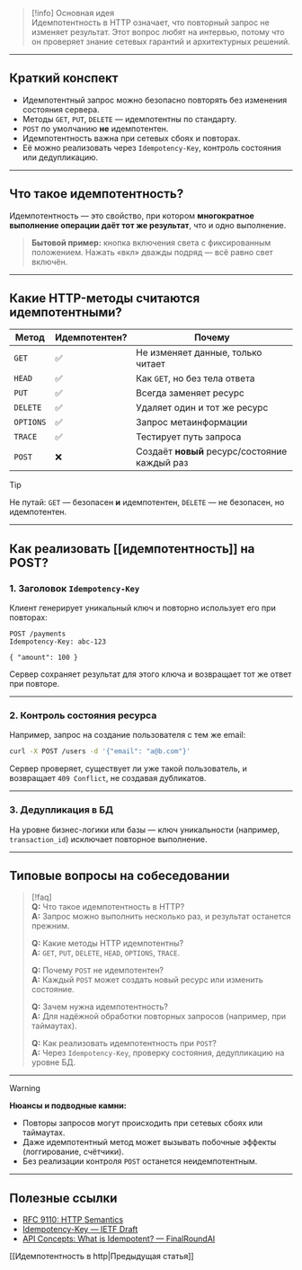 > [!info] Основная идея  
> Идемпотентность в HTTP означает, что повторный запрос не изменяет результат. Этот вопрос любят на интервью, потому что он проверяет знание сетевых гарантий и архитектурных решений.

---

## Краткий конспект

- Идемпотентный запрос можно безопасно повторять без изменения состояния сервера.
- Методы `GET`, `PUT`, `DELETE` — идемпотентны по стандарту.
- `POST` по умолчанию **не** идемпотентен.
- Идемпотентность важна при сетевых сбоях и повторах.
- Её можно реализовать через `Idempotency-Key`, контроль состояния или дедупликацию.

---

## Что такое идемпотентность?

Идемпотентность — это свойство, при котором **многократное выполнение операции даёт тот же результат**, что и одно выполнение.

> **Бытовой пример:** кнопка включения света с фиксированным положением. Нажать «вкл» дважды подряд — всё равно свет включён.

---

## Какие HTTP-методы считаются идемпотентными?

| Метод     | Идемпотентен? | Почему                            |
|-----------|---------------|------------------------------------|
| `GET`     | ✅            | Не изменяет данные, только читает |
| `HEAD`    | ✅            | Как `GET`, но без тела ответа     |
| `PUT`     | ✅            | Всегда заменяет ресурс            |
| `DELETE`  | ✅            | Удаляет один и тот же ресурс      |
| `OPTIONS` | ✅            | Запрос метаинформации             |
| `TRACE`   | ✅            | Тестирует путь запроса            |
| `POST`    | ❌            | Создаёт **новый** ресурс/состояние каждый раз |

> [!tip]
> Не путай: `GET` — безопасен **и** идемпотентен, `DELETE` — не безопасен, но идемпотентен.

---

## Как реализовать [[идемпотентность]] на POST?

### 1. **Заголовок `Idempotency-Key`**

Клиент генерирует уникальный ключ и повторно использует его при повторах:

```http
POST /payments
Idempotency-Key: abc-123

{ "amount": 100 }
```

Сервер сохраняет результат для этого ключа и возвращает тот же ответ при повторе.

---

### 2. **Контроль состояния ресурса**

Например, запрос на создание пользователя с тем же email:

```bash
curl -X POST /users -d '{"email": "a@b.com"}'
```

Сервер проверяет, существует ли уже такой пользователь, и возвращает `409 Conflict`, не создавая дубликатов.

---

### 3. **Дедупликация в БД**

На уровне бизнес-логики или базы — ключ уникальности (например, `transaction_id`) исключает повторное выполнение.

---

## Типовые вопросы на собеседовании

> [!faq]  
> **Q:** Что такое идемпотентность в HTTP?  
> **A:** Запрос можно выполнить несколько раз, и результат останется прежним.  
>  
> **Q:** Какие методы HTTP идемпотентны?  
> **A:** `GET`, `PUT`, `DELETE`, `HEAD`, `OPTIONS`, `TRACE`.  
>  
> **Q:** Почему `POST` не идемпотентен?  
> **A:** Каждый `POST` может создать новый ресурс или изменить состояние.  
>  
> **Q:** Зачем нужна идемпотентность?  
> **A:** Для надёжной обработки повторных запросов (например, при таймаутах).  
>  
> **Q:** Как реализовать идемпотентность при `POST`?  
> **A:** Через `Idempotency-Key`, проверку состояния, дедупликацию на уровне БД.

---

> [!warning]
> **Нюансы и подводные камни:**  
> - Повторы запросов могут происходить при сетевых сбоях или таймаутах.  
> - Даже идемпотентный метод может вызывать побочные эффекты (логгирование, счётчики).  
> - Без реализации контроля `POST` останется неидемпотентным.

---

## Полезные ссылки

- [RFC 9110: HTTP Semantics](https://www.rfc-editor.org/rfc/rfc9110.html?utm_source=chatgpt.com)
- [Idempotency-Key — IETF Draft](https://datatracker.ietf.org/doc/draft-ietf-httpapi-idempotency-key-header/?utm_source=chatgpt.com)
- [API Concepts: What is Idempotent? — FinalRoundAI](https://www.finalroundai.com/interview-questions/api-idempotent-topic?utm_source=chatgpt.com)

[[Идемпотентность в http|Предыдущая статья]]
